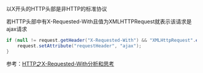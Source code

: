 以X开头的HTTP头部是非HTTP的标准协议

若HTTP头部中有X-Requested-With且值为XMLHTTPRequest就表示该请求是ajax请求

```java
if (null != request.getHeader("X-Requested-With") && "XMLHttpRequest".equalsIgnoreCase(request.getHeader("X-Requested-With"))) {
    request.setAttribute("requestHeader", "ajax");
}
```


参考：[HTTP之X-Requested-With分析和思考](https://blog.csdn.net/javajiawei/article/details/50563154)



